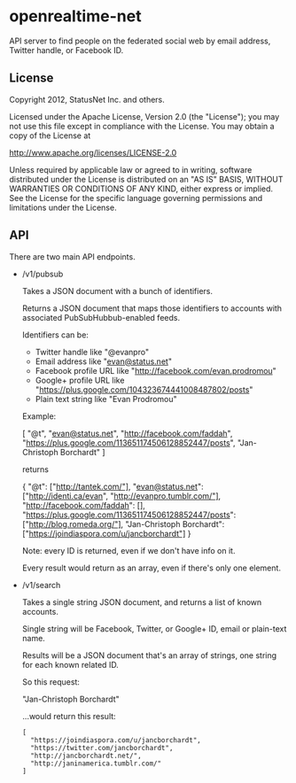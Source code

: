 openrealtime-net
================

API server to find people on the federated social web by email
address, Twitter handle, or Facebook ID.

License
-------

Copyright 2012, StatusNet Inc. and others.

Licensed under the Apache License, Version 2.0 (the "License");
you may not use this file except in compliance with the License.
You may obtain a copy of the License at

http://www.apache.org/licenses/LICENSE-2.0

Unless required by applicable law or agreed to in writing, software
distributed under the License is distributed on an "AS IS" BASIS,
WITHOUT WARRANTIES OR CONDITIONS OF ANY KIND, either express or implied.
See the License for the specific language governing permissions and
limitations under the License.

API
---

There are two main API endpoints.

* /v1/pubsub
  
  Takes a JSON document with a bunch of identifiers.
 
  Returns a JSON document that maps those identifiers to accounts with
  associated PubSubHubbub-enabled feeds.
  
  Identifiers can be:
  
  * Twitter handle like "@evanpro"
  * Email address like "evan@status.net"
  * Facebook profile URL like "http://facebook.com/evan.prodromou"
  * Google+ profile URL like "https://plus.google.com/104323674441008487802/posts"
  * Plain text string like "Evan Prodromou"
  
  Example:
  
  [
      "@t",
      "evan@status.net",
      "http://facebook.com/faddah",
      "https://plus.google.com/113651174506128852447/posts",
      "Jan-Christoph Borchardt"
  ]
  
  returns
  
  {
      "@t": ["http://tantek.com/"],
      "evan@status.net": ["http://identi.ca/evan", "http://evanpro.tumblr.com/"],
      "http://facebook.com/faddah": [],
      "https://plus.google.com/113651174506128852447/posts": ["http://blog.romeda.org/"],
      "Jan-Christoph Borchardt": ["https://joindiaspora.com/u/jancborchardt"]
  }

  Note: every ID is returned, even if we don't have info on it.
  
  Every result would return as an array, even if there's only one element.
  
* /v1/search

  Takes a single string JSON document, and returns a list of known accounts.
  
  Single string will be Facebook, Twitter, or Google+ ID, email or plain-text name.
  
  Results will be a JSON document that's an array of strings, one string for each known related ID.
  
  So this request:
  
     "Jan-Christoph Borchardt"
     
  ...would return this result:
  
      [
        "https://joindiaspora.com/u/jancborchardt",
        "https://twitter.com/jancborchardt",
        "http://jancborchardt.net/",
        "http://janinamerica.tumblr.com/"
      ]
